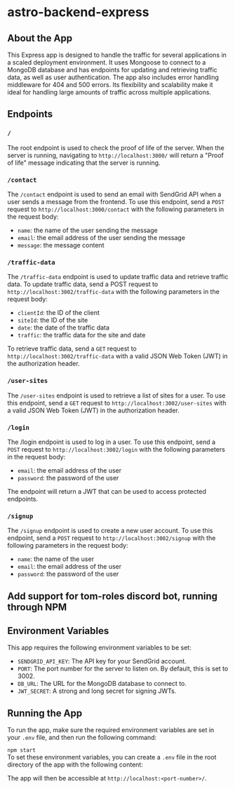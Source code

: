 # astro-backend-express

## About the App

This Express app is designed to handle the traffic for several applications in a scaled deployment environment. It uses Mongoose to connect to a MongoDB database and has endpoints for updating and retrieving traffic data, as well as user authentication. The app also includes error handling middleware for 404 and 500 errors. Its flexibility and scalability make it ideal for handling large amounts of traffic across multiple applications.

## Endpoints

### `/`

The root endpoint is used to check the proof of life of the server. When the server is running, navigating to `http://localhost:3000/` will return a "Proof of life" message indicating that the server is running.

### `/contact`

The `/contact` endpoint is used to send an email with SendGrid API when a user sends a message from the frontend. To use this endpoint, send a `POST` request to `http://localhost:3000/contact` with the following parameters in the request body:

- `name`: the name of the user sending the message
- `email`: the email address of the user sending the message
- `message`: the message content

### `/traffic-data`

The `/traffic-data` endpoint is used to update traffic data and retrieve traffic data. To update traffic data, send a POST request to `http://localhost:3002/traffic-data` with the following parameters in the request body:

- `clientId`: the ID of the client
- `siteId`: the ID of the site
- `date`: the date of the traffic data
- `traffic`: the traffic data for the site and date

To retrieve traffic data, send a `GET` request to `http://localhost:3002/traffic-data` with a valid JSON Web Token (JWT) in the authorization header.

### `/user-sites`

The `/user-sites` endpoint is used to retrieve a list of sites for a user. To use this endpoint, send a `GET` request to `http://localhost:3002/user-sites` with a valid JSON Web Token (JWT) in the authorization header.

### `/login`

The /login endpoint is used to log in a user. To use this endpoint, send a `POST` request to `http://localhost:3002/login` with the following parameters in the request body:

- `email`: the email address of the user
- `password`: the password of the user

The endpoint will return a JWT that can be used to access protected endpoints.

### `/signup`

The `/signup` endpoint is used to create a new user account. To use this endpoint, send a `POST` request to `http://localhost:3002/signup` with the following parameters in the request body:

- `name`: the name of the user
- `email`: the email address of the user
- `password`: the password of the user

## Add support for tom-roles discord bot, running through NPM

## Environment Variables

This app requires the following environment variables to be set:

- `SENDGRID_API_KEY`: The API key for your SendGrid account.
- `PORT`: The port number for the server to listen on. By default, this is set to 3002.
- `DB_URL`: The URL for the MongoDB database to connect to.
- `JWT_SECRET`: A strong and long secret for signing JWTs.

## Running the App

To run the app, make sure the required environment variables are set in your `.env` file, and then run the following command:

`npm start`  
To set these environment variables, you can create a `.env` file in the root directory of the app with the following content:

The app will then be accessible at `http://localhost:<port-number>/`.
